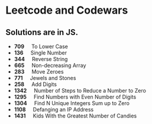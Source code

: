 # Leetcode and Codewars

## Solutions are in JS.

* **709**	 &nbsp; &nbsp;  To Lower Case    			
* **136**  &nbsp; &nbsp; Single Number    		
* **344**	 &nbsp; &nbsp;  Reverse String    		    			
* **665**	 &nbsp; &nbsp;  Non-decreasing Array    		
* **283**	 &nbsp; &nbsp;  Move Zeroes    		 		
* **771**	 &nbsp; &nbsp;  Jewels and Stones    			  			
* **258**	 &nbsp; &nbsp;  Add Digits
* **1342**	&nbsp; &nbsp; Number of Steps to Reduce a Number to Zero
* **1295**	&nbsp; &nbsp; Find Numbers with Even Number of Digits    		
* **1304**	&nbsp; &nbsp; Find N Unique Integers Sum up to Zero    	
* **1108**	&nbsp; &nbsp; Defanging an IP Address  
* **1431**	&nbsp; &nbsp; Kids With the Greatest Number of Candies   
